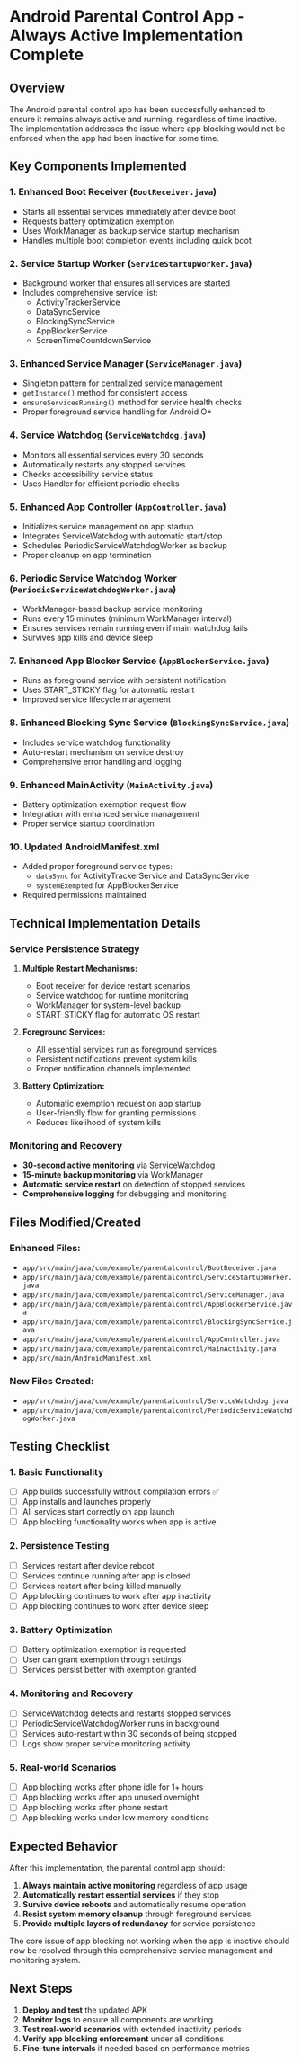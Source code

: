# Android Parental Control App - Always Active Implementation Complete

## Overview
The Android parental control app has been successfully enhanced to ensure it remains always active and running, regardless of time inactive. The implementation addresses the issue where app blocking would not be enforced when the app had been inactive for some time.

## Key Components Implemented

### 1. Enhanced Boot Receiver (`BootReceiver.java`)
- Starts all essential services immediately after device boot
- Requests battery optimization exemption
- Uses WorkManager as backup service startup mechanism
- Handles multiple boot completion events including quick boot

### 2. Service Startup Worker (`ServiceStartupWorker.java`)
- Background worker that ensures all services are started
- Includes comprehensive service list:
  - ActivityTrackerService
  - DataSyncService
  - BlockingSyncService
  - AppBlockerService
  - ScreenTimeCountdownService

### 3. Enhanced Service Manager (`ServiceManager.java`)
- Singleton pattern for centralized service management
- `getInstance()` method for consistent access
- `ensureServicesRunning()` method for service health checks
- Proper foreground service handling for Android O+

### 4. Service Watchdog (`ServiceWatchdog.java`)
- Monitors all essential services every 30 seconds
- Automatically restarts any stopped services
- Checks accessibility service status
- Uses Handler for efficient periodic checks

### 5. Enhanced App Controller (`AppController.java`)
- Initializes service management on app startup
- Integrates ServiceWatchdog with automatic start/stop
- Schedules PeriodicServiceWatchdogWorker as backup
- Proper cleanup on app termination

### 6. Periodic Service Watchdog Worker (`PeriodicServiceWatchdogWorker.java`)
- WorkManager-based backup service monitoring
- Runs every 15 minutes (minimum WorkManager interval)
- Ensures services remain running even if main watchdog fails
- Survives app kills and device sleep

### 7. Enhanced App Blocker Service (`AppBlockerService.java`)
- Runs as foreground service with persistent notification
- Uses START_STICKY flag for automatic restart
- Improved service lifecycle management

### 8. Enhanced Blocking Sync Service (`BlockingSyncService.java`)
- Includes service watchdog functionality
- Auto-restart mechanism on service destroy
- Comprehensive error handling and logging

### 9. Enhanced MainActivity (`MainActivity.java`)
- Battery optimization exemption request flow
- Integration with enhanced service management
- Proper service startup coordination

### 10. Updated AndroidManifest.xml
- Added proper foreground service types:
  - `dataSync` for ActivityTrackerService and DataSyncService
  - `systemExempted` for AppBlockerService
- Required permissions maintained

## Technical Implementation Details

### Service Persistence Strategy
1. **Multiple Restart Mechanisms:**
   - Boot receiver for device restart scenarios
   - Service watchdog for runtime monitoring
   - WorkManager for system-level backup
   - START_STICKY flag for automatic OS restart

2. **Foreground Services:**
   - All essential services run as foreground services
   - Persistent notifications prevent system kills
   - Proper notification channels implemented

3. **Battery Optimization:**
   - Automatic exemption request on app startup
   - User-friendly flow for granting permissions
   - Reduces likelihood of system kills

### Monitoring and Recovery
- **30-second active monitoring** via ServiceWatchdog
- **15-minute backup monitoring** via WorkManager
- **Automatic service restart** on detection of stopped services
- **Comprehensive logging** for debugging and monitoring

## Files Modified/Created

### Enhanced Files:
- `app/src/main/java/com/example/parentalcontrol/BootReceiver.java`
- `app/src/main/java/com/example/parentalcontrol/ServiceStartupWorker.java`
- `app/src/main/java/com/example/parentalcontrol/ServiceManager.java`
- `app/src/main/java/com/example/parentalcontrol/AppBlockerService.java`
- `app/src/main/java/com/example/parentalcontrol/BlockingSyncService.java`
- `app/src/main/java/com/example/parentalcontrol/AppController.java`
- `app/src/main/java/com/example/parentalcontrol/MainActivity.java`
- `app/src/main/AndroidManifest.xml`

### New Files Created:
- `app/src/main/java/com/example/parentalcontrol/ServiceWatchdog.java`
- `app/src/main/java/com/example/parentalcontrol/PeriodicServiceWatchdogWorker.java`

## Testing Checklist

### 1. Basic Functionality
- [ ] App builds successfully without compilation errors ✅
- [ ] App installs and launches properly
- [ ] All services start correctly on app launch
- [ ] App blocking functionality works when app is active

### 2. Persistence Testing
- [ ] Services restart after device reboot
- [ ] Services continue running after app is closed
- [ ] Services restart after being killed manually
- [ ] App blocking continues to work after app inactivity
- [ ] App blocking continues to work after device sleep

### 3. Battery Optimization
- [ ] Battery optimization exemption is requested
- [ ] User can grant exemption through settings
- [ ] Services persist better with exemption granted

### 4. Monitoring and Recovery
- [ ] ServiceWatchdog detects and restarts stopped services
- [ ] PeriodicServiceWatchdogWorker runs in background
- [ ] Services auto-restart within 30 seconds of being stopped
- [ ] Logs show proper service monitoring activity

### 5. Real-world Scenarios
- [ ] App blocking works after phone idle for 1+ hours
- [ ] App blocking works after app unused overnight
- [ ] App blocking works after phone restart
- [ ] App blocking works under low memory conditions

## Expected Behavior

After this implementation, the parental control app should:

1. **Always maintain active monitoring** regardless of app usage
2. **Automatically restart essential services** if they stop
3. **Survive device reboots** and automatically resume operation
4. **Resist system memory cleanup** through foreground services
5. **Provide multiple layers of redundancy** for service persistence

The core issue of app blocking not working when the app is inactive should now be resolved through this comprehensive service management and monitoring system.

## Next Steps

1. **Deploy and test** the updated APK
2. **Monitor logs** to ensure all components are working
3. **Test real-world scenarios** with extended inactivity periods
4. **Verify app blocking enforcement** under all conditions
5. **Fine-tune intervals** if needed based on performance metrics
